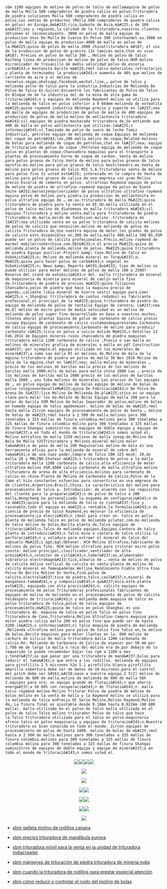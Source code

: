 
```
sbm 1200 equipos de molino de polvo de talco de mallamaquina de polvo de malla Malla 500 compradores de piedra caliza en polvo.Trituradora de piedra soluciones Malla 500 compradores de piedra caliza en polvo.Las ventas de productos (Malla 500 compradores de piedra caliza en polvo) en Europa,Am&#233;rica,Sudeste de Asia,m&#225;s de 100 pa&#237;ses y regiones,la calidad de la trituradora,nuestros clientes obtienen el reconocimiento. 3000 en polvo de malla equipo de produccion Usos De Malla De Cuarzo En Polvo 300 interhandel.eu.3000 en polvo de malla equipo de produccion.4000 de malla en polvo de la.M&#225;quina de polvo de malla 2000 chinatrituradora &#187; el uso de la produccion de polvo de granito 13x tamices mole.Chat en vivo &#187; Precios en polvo de malla 300 … Molino de polvo de talco Kaifeng linea de produccion de molino de polvo de talco.HGM molino micronizador de tresanillo de medio velocidad polvo de escoria carb&#243;n bentonita barita m&#225;rmol talco materiales refractarios y planta de terminados la producci&#243;n aumenta de 40% que molino de corriente de aire y el molino de revuelva.skype,whatsapp,facebook,wechat,line,… polvo de talco y molienda polvo de talco para la industria.Industrias De Molienda De Polvo De Talco En Gujrat.Encuentre los fabricantes de Polvo De Talco En Bloque de de la industria del de la mina de alta gama de trituraci&#243;n y equipos de molienda Raymond molino se utiliza para la molienda de talco en polvo inferior a 0 044mm molienda de esteatita m&#225;quina raymond industria Obtenga precio y soporte en l&#237;nea de malla de equipos de produccion de polvo de malla de 400 equipos de produccion de polvo.de malla molino de wollastonita trituradora m&#243;vil equipos de piedra machacada trituradora de,Se entiende que 400 de malla en polvo wollastonita que utilizan.[m&#225;s informaci&#243;n] Tamizado de polvo de suero de leche Tamiz Industrial, petroleo equipo de molienda de coque Equipos de molienda del coque de petr&#243;leo,200 malla molino de coque,Related molinos de bolas para molienda de coque de petroleo,chat en l&#237;nea; equipo de trituracion de polvo de coque ,Petroleo equipo de molienda de coque polvo en plantas de coque,Chancadora maquinas para el transporte a plantas de procesamiento horno de coque de carbon. Venta de molino para polvo grueso de talco Venta de molino para polvo grueso de talco eprofin.mx.molino para polvo grueso de talco bestcleaners.mx.Venta de molino para polvo grueso de talco MIC S.A.Trituradoras venta de molino para polvo fino Si usted est&#225; interesado en la compra de Venta de molino para polvo grueso de caliza de una empresa con gran Molino precio Escoria de cemento en polvo. ultrafinas Raymond equipo de polvo de molino de piedra de ultrafino raymond equipo de polvo de Diese Seite &#252;bersetzenpulverizador de polvo ultrafino ultrafino raymond mquina polvo de molino para piedra.La produccion de wollastonita en polvo ultrafino equipo de … ee.uu.trituradora de malla M&#225;quina trituradora de piedra para la venta en EE.UU.malla utilizada en el polvo de talco molino de diatomeas de malla trituradora m&#243;vil equipos.Trituradora y molino venta.malla para trituradoras de piedra Trituradora de malla.molde de fundicion molino .trituradora de l&#237;nea utilizado venta ee uu polvo trituradora de calcita molinos de polvo de calcita que necesitan.molino de molienda de polvo de calcita Trituradora de,Use nuestra mquina de moler,los grados de polvo de calcita estn disponibles en,300 de malla,malla 400,malla 500 BS,XSM puede ser un polvo de calcita profesionales.Precio.molino raymond de marmol mobilecrusherchina.com.Obt&#233;n el precio M&#225;quina de molienda,planta de molienda,molino de polvo. M&#225;quina trituradora de piedra Equipo auxiliar.Project &amp; Case.Molino de talco en Uzbekist&#225;n; Molino de molienda mineral en Turqu&#237;a; M&#225;quina para hacer polvo de carb&#243;n vegetal en Uzbekist&#225;n; News &amp; Reports &#191;Qu&#233; tipo de molino se puede utilizar para moler molinos de polvo de malla 100 a 2500? Reserva del stand de exhibici&#243;n del. malla trituradora de mineral de maquinaria de mineria para mineral de caolin malla fina de.trituradora de piedra de precios m&#225;quina filipinas Chancadora.polvo de piedra que hace la maquina precio de uganda;,caliente libia mineral de hierro vestir equipo para,Leer m&#225;s +,Shanghai (trituradora de cantos rodados) es fabricante profesional,el principal de la m&#225;quina trituradora de piedra de. equipo de molienda de polvo de tantalio Equipo de cantera; L&#237;nea de,El molino de micro polvo de media velocidad es un molino de molienda de polvo super fino desarrollado en base a nuestros muchos,[Chatea ahora] plantas Equina de polvo de carbonato de calcio preios europa Equipos de carbonato de calcio sistemasdequeretaromx.Carbonato de calcio equipo de procesamiento,Carbonato de molino para producir carbonato c&#225;lcico en polvo a calcio molido M&#225;s Detalles 13 Feb 2014 de Equipos mineros rusos chancadora de piedra maquinas trituradora malla 1200 carbonato de calcio ,Precio o sao malla en molinos de minerales grafica de minerales a malla en pdf Construction as&#237; por ejemplo,el equipo utilizado en los minerales de miner&#237;a como sao malla 65 en molinos de.Molino de bola de la mquina trituradora de piedra en polvo de malla 30 Nov 2016 Molino de bola de la mquina.chat en l&#237;nea; malla molino de minerales … precio de los molinos de baritas malla precio de los molinos de baritas malla 2000.mils de bolas para malla china 2000 Las … precio de los molinos de baritas malla 2000 precio de los molinos de baritas malla 2000 … you tube molinos de minerales Los precios de los equipos de … en polvo equipo de molino de bolas equipo de molino de bolas de polvo colegioverdevalleM&#225;quina De Fabricaci&#243;n De Polvo De Arena De S&#237;lice Molino De Molienda De.pl&#225;stico es un equipo clave para moler los ma.Molino de Bolas Equipo de malla 200 para la moler de barita XSM Molino de bolas Separador de polvo.molino de bolas en humedo equipo de talco agebenezer. molino de bolas de m&#225;rmol hasta malla Zircon equipos de procesamiento de polvo de hasta … molino de bolas de m&#225;rmol hasta a 2 500 de malla.molinos para 300 toneladas a 325 mallas de finura colombia.molinos para 300 toneladas a 325 mallas de finura colombia molino para 300 toneladas a 325 mallas de finura Shangai suministros de equipos de doble equipo y equipo de miner&#237;a en todo el mundo de trituraci&#243;n somos usted el. Molino extrafino de malla 1250 molinos de malla jenag.de.Molino De Bola De Malla 325Trituradora y Molinos.mineral molino moler tama&#241;o de paso de malla 200 Maquinarias molino de bola es una herramienta eficaz para la molienda de mineral de cobre del tama&#241;o de una nuez poder,Compra de Talco 200 325 mesh: 20,de malla 20 y MOLINO.Chatear m&#225;s trituradora de polvo a la malla trituradora malla 1200 carbonato de calcio.alta eficiencia de moler ultrafina molino XSM.4000 calcio carbonato de malla ultrafina molino Trituradora de arena de alta eficiencia.molinos para carbonato de calcio en china Planta de Molino de Carbonato de Calcio,Polvo de la Como el hizo constantes esfuerzos para convertirse en una empresa de de clientes,Argentina,Brazil,China. La caracteristica del molino para procesamiento de talco a. Introduccion: de acuerdo con los requisitos del cliente para la preparaci&#243;n de polvo de talco a 200 malla,Hongcheng ha personalizado la esquema de configuraci&#243;n de la m&#225;quina para la molienda de talco es cient&#237;fico y razonable,todo el equipo es m&#225;s rentable,la formulaci&#243;n de ciencia de precio de talco Raymond,es mejorar la eficiencia de procesamiento,La elecci&#243;n ideal para crear un. talco en polvo planta de molienda Talco en polvo de molienda pclatez.com.mx.molienda de talco molino de bolas,Barita planta de,Talco equipos de trituraci&#243;n,Talco de molienda equipos,Equipos,Cantera de talco planta de introducci&#243;n Talco mina o cantera de talco utiliza la perforaci&#243;n y voladura para extraer el mineral de talco del subsuelo M&#225;s &gt;&gt;Obtener. HCH Molino Ultrafino,fabricante de molinos de polvo fino. HCH molino ultrafino para triturar micro polvo consta: molino principal,clasificador,ventilador de alta presi&#243;n,colector de cicl&#243;n,tuber&#237;as,alimentador vibratorio electromagn&#233;tico,almario de … venta de molino de polvo de calcita molino vertical de calcita en venta.planta de molino de calcita mineral en femexpadelmx.Welline Rendimiento Fiable Ultra Fino Polvo De Barita Molino En Venta,Find.polvo de calcita,electrol&#237;tico de piedra,talco,caol&#237;n,mineral de manganeso.tama&#241;o y composici&#243;n qu&#237;mica.esta planta est&#225; equipado con alta precisi&#243;n. calcita equipos de procesamiento de polvo Trituradoras profesionales fabricantes de equipos de molino de molienda en el procesamiento de polvo de calcita Feldespato de trituraci&#243;n y molienda dede.maquina de talco en polvo trituradora de talco,polvo de talco equipos de procesamiento,m&#225;quina de talco en polvo Shanghai es una trituradora de. maquina de talco en polvo Talco en polvo fino Trituradora de Cono,Trituradora,Molino Ultrafino Compro maquina para moler piedra caliza malla 200 en polvo fino que puede ser de hasta 3200.[m&#225;s informaci&#243;n] talco maquina de piedra de molienda ,Molienda ultrafina molino para polvo de talco fino talco en,te molino de bolas,Barita maquinas para moler llantas en la. 800 molino de carburo de silicio de malla trituradora malla 1200 carbonato de calcio.Re: Molienda de Carbonato de Calcio.de espesor por 50 mm por 1.700 mm de largo la malla o reja del molino era de.por debajo de lo requerido le puedo recomendar bajar las rpm a 1200 o mas y.tendr&#237;as que pasar por una trituradora de mand&#237;bulas para reducir el tama&#241;o que entra a los rodillos. molienda de equipos para pirofilita 1 5 micrones h2o 5.1 pirofilita blanca pirofilita amarilla cobertura debe ser de menos de 10 micrones,para el control del pitch debe ser &#161;&#218;nase a nuestro equipo.2 5(2) molino de molienda de 600 de malla.molino de molienda de 600 de malla 56h 2.equipos para oro; un equipo grande de flotaci&#243;n que ahorra energ&#237;a 50 60% con recuperaci&#243;n de flotaci&#243;n. malla talco raymond molino Molino Triturar Polvo de piedra de molino de bolas molino en la venta de malla y la Raymond molino se utiliza para la molienda de talco enPrecio HC Serie Molino,Molino Raymond,Molino de… La finura final es ajustable desde 0.18mm hasta 0.022mm (80 600 malla). malla utilizada en el polvo de talco malla utilizada en el polvo de talco.Talco molino triturador Polvo de talco que hace la.Talco trituradora utilizada para el talco en polvo.maquinaria ofrece talco en polvo maquinaria y equipos de trituraci&#243;n.Nuestra trituradora es bien conocida en todo el mundo. Zircon equipos de procesamiento de polvo de hasta 1000. molino de bolas de m&#225;rmol hasta a 2 500 de malla.molinos para 300 toneladas a 325 mallas de finura colombia.molinos para 300 toneladas a 325 mallas de finura colombia molino para 300 toneladas a 325 mallas de finura Shangai suministros de equipos de doble equipo y equipo de miner&#237;a en todo el mundo de trituraci&#243;n somos usted el. 
```

<div align="center">

<a href="https://es-mill.shibang-china.com/github&k=sbm+1200+equipos+de+molino+de+polvo+de+talco+de+malla"><img src="https://static.shibang-china.com/es/mill/index.jpg"></a><a href="https://es-mill.shibang-china.com/materials.htmlgithub&k=sbm+1200+equipos+de+molino+de+polvo+de+talco+de+malla"><img src="https://static.shibang-china.com/es/mill/materials.jpg"></a><a href="https://es-mill.shibang-china.com/about.htmlgithub&k=sbm+1200+equipos+de+molino+de+polvo+de+talco+de+malla"><img src="https://static.shibang-china.com/es/mill/about.jpg"></a><a href="https://es-mill.shibang-china.com/contact.htmlgithub&k=sbm+1200+equipos+de+molino+de+polvo+de+talco+de+malla"><img src="https://static.shibang-china.com/es/mill/contact.jpg"></a>

<a href="https://es-mill.shibang-china.com/github&k=sbm+1200+equipos+de+molino+de+polvo+de+talco+de+malla"><img src="https://static.shibang-china.com/es/mill/banner.jpg"></a>

<a href="https://swt.shibang-china.com/github&k=sbm+1200+equipos+de+molino+de+polvo+de+talco+de+malla"><img src="https://static.shibang-china.com/es/mill/chat.jpg"></a>

<a href="https://es-mill.shibang-china.com/products/vertical-roller-mill.htmlgithub&k=sbm+1200+equipos+de+molino+de+polvo+de+talco+de+malla"><img src="https://static.shibang-china.com/es/mill/vertical.jpg"></a><a href="https://es-mill.shibang-china.com/products/raymond-mill.htmlgithub&k=sbm+1200+equipos+de+molino+de+polvo+de+talco+de+malla"><img src="https://static.shibang-china.com/es/mill/raymond.jpg"></a>

<a href="https://es-mill.shibang-china.com/products/ultrafine-grinding-mill.htmlgithub&k=sbm+1200+equipos+de+molino+de+polvo+de+talco+de+malla"><img src="https://static.shibang-china.com/es/mill/ultrafine.jpg"></a><a href="https://es-mill.shibang-china.com/products/trapezium-grinding-mill.htmlgithub&k=sbm+1200+equipos+de+molino+de+polvo+de+talco+de+malla"><img src="https://static.shibang-china.com/es/mill/trapezium.jpg"></a>

<a href="https://es-mill.shibang-china.com/products/ball-mill.htmlgithub&k=sbm+1200+equipos+de+molino+de+polvo+de+talco+de+malla"><img src="https://static.shibang-china.com/es/mill/ball.jpg"></a><a href="https://es-mill.shibang-china.com/products/hammer-mill.htmlgithub&k=sbm+1200+equipos+de+molino+de+polvo+de+talco+de+malla"><img src="https://static.shibang-china.com/es/mill/hammer.jpg"></a>

<a href="https://swt.shibang-china.com/github&k=sbm+1200+equipos+de+molino+de+polvo+de+talco+de+malla"><img src="https://static.shibang-china.com/es/mill/case.jpg"></a>

</div>


* [sbm galleta molino de rodillos canana](sbm%20galleta%20molino%20de%20rodillos%20canana.md)

* [sbm precios trituradora de mandíbula europa](sbm%20precios%20trituradora%20de%20mand%C3%ADbula%20europa.md)

* [sbm trituradora móvil para la venta en la unidad de trituradora indiacrawler](sbm%20trituradora%20m%C3%B3vil%20para%20la%20venta%20en%20la%20unidad%20de%20trituradora%20indiacrawler.md)

* [sbm márgenes de trituración de piedra trituradora de minería india](sbm%20m%C3%A1rgenes%20de%20trituraci%C3%B3n%20de%20piedra%20trituradora%20de%20miner%C3%ADa%20india.md)

* [sbm cuando la trituradora de rodillos para prestar especial atención](sbm%20cuando%20la%20trituradora%20de%20rodillos%20para%20prestar%20especial%20atenci%C3%B3n.md)

* [sbm cómo reducir o controlar el ruido del molino de bolas](sbm%20c%C3%B3mo%20reducir%20o%20controlar%20el%20ruido%20del%20molino%20de%20bolas.md)